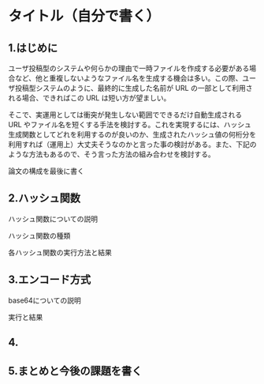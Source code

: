 # タイトル（自分で書く）

## 1.はじめに
ユーザ投稿型のシステムや何らかの理由で一時ファイルを作成する必要がある場合など、他と重複しないようなファイル名を生成する機会は多い。この際、ユーザ投稿型システムのように、最終的に生成した名前が URL の一部として利用される場合、できればこの URL は短い方が望ましい。

そこで、実運用としては衝突が発生しない範囲でできるだけ自動生成される URL やファイル名を短くする手法を検討する。これを実現するには、ハッシュ生成関数としてどれを利用するのが良いのか、生成されたハッシュ値の何桁分を利用すれば（運用上）大丈夫そうなのかと言った事の検討がある。また、下記のような方法もあるので、そう言った方法の組み合わせを検討する。

論文の構成を最後に書く


## 2.ハッシュ関数

ハッシュ関数についての説明

ハッシュ関数の種類

各ハッシュ関数の実行方法と結果


## 3.エンコード方式

base64についての説明

実行と結果

## 4.


##  5.まとめと今後の課題を書く


